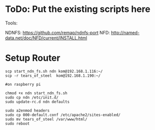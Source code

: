 # ToDo: Put the existing scripts here

Tools:

NDNFS: https://github.com/remap/ndnfs-port
NFD: http://named-data.net/doc/NFD/current/INSTALL.html


# Setup Router
```
scp start_ndn_fs.sh ndn kom@192.168.1.116:~/
scp -r tears_of_steel  kom@192.168.1.190:~/

#on raspberry pi

chmod +x ndn start_ndn_fs.sh
sudo cp ndn /etc/init.d/
sudo update-rc.d ndn defaults

sudo a2enmod headers
sudo cp 000-default.conf /etc/apache2/sites-enabled/
sudo mv tears_of_steel /var/www/html/
sudo reboot

```
